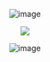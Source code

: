 <p align="center"

![image](https://github.com/user-attachments/assets/0aa2fcdf-8a62-4065-b06f-c73b23504e9a)

<p align="center">

<img src="https://komarev.com/ghpvc/?username=kysouu&color=bab9b5">

<p align="center"

![image](https://github.com/user-attachments/assets/6d3634cf-6156-4c6a-b173-a638b660be6c)
